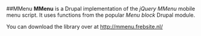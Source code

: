 ##MMenu
**MMenu** is a Drupal implementation of the *jQuery MMenu* mobile menu script. It uses functions from the popular *Menu block* Drupal module.

You can download the library over at http://mmenu.frebsite.nl/
